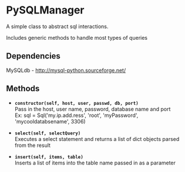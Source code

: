 PySQLManager
============
A simple class to abstract sql interactions.    

Includes generic methods to handle most types of queries

## Dependencies
MySQLdb - http://mysql-python.sourceforge.net/

## Methods
- **`constructor(self, host, user, passwd, db, port)`**   
Pass in the host, user name, password, database name and port   
Ex: sql = Sql('my.ip.add.ress', 'root', 'myPassword', 'mycooldatabsename', 3306)    

- **`select(self, selectQuery)`**   
Executes a select statement and returns a list of dict objects parsed from the result    

- **`insert(self, items, table)`**   
Inserts a list of items into the table name passed in as a parameter  
